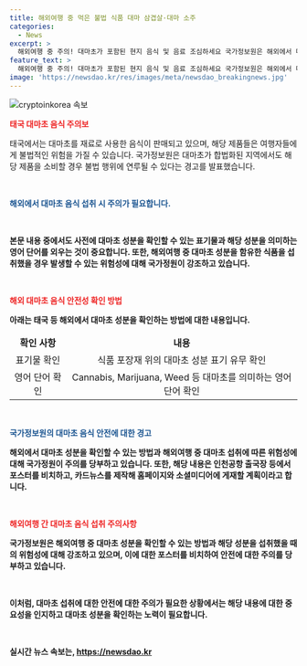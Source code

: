 ```yaml
---
title: 해외여행 중 먹은 불법 식품 대마 삼겹살·대마 소주
categories:
  - News
excerpt: >
  해외여행 중 주의! 대마초가 포함된 현지 음식 및 음료 조심하세요 국가정보원은 해외에서 대마 함유 제품을 섭취하면 불법에 연루될 수 있다고 경고했습니다. 미국, 캐나다, 태국 등에서 쉽게 대마초가 들어간 음료 및 식품을 구할 수 있으며, 식당이나 편의점에서도 찾을 수 있습니다. 특히 어린이들도 찾는 일반 음료와 함께 진열되어 있어 주의가 필요합니다. 마약을 이용한 셋업 범죄에도 주목해야 합니다. 대마 성분을 확인하고, 해외여행 중 마약 성분이 들어간 제품을 섭취하는 일에 대해 항상 주의해야 합니다.
feature_text: >
  해외여행 중 주의! 대마초가 포함된 현지 음식 및 음료 조심하세요 국가정보원은 해외에서 대마 함유 제품을 섭취하면 불법에 연루될 수 있다고 경고했습니다. 미국, 캐나다, 태국 등에서 쉽게 대마초가 들어간 음료 및 식품을 구할 수 있으며, 식당이나 편의점에서도 찾을 수 있습니다. 특히 어린이들도 찾는 일반 음료와 함께 진열되어 있어 주의가 필요합니다. 마약을 이용한 셋업 범죄에도 주목해야 합니다. 대마 성분을 확인하고, 해외여행 중 마약 성분이 들어간 제품을 섭취하는 일에 대해 항상 주의해야 합니다.
image: 'https://newsdao.kr/res/images/meta/newsdao_breakingnews.jpg'
---
```


<p><img src="https://newsdao.kr/res/images/meta/newsdao_breakingnews.jpg" alt="cryptoinkorea 속보" /></p>

<p><b><span style="color: #ee2323;">태국 대마초 음식 주의보</span></b></p>

<p>태국에서는 대마초를 재료로 사용한 음식이 판매되고 있으며, 해당 제품들은 여행자들에게 불법적인 위험을 가질 수 있습니다. 국가정보원은 대마초가 합법화된 지역에서도 해당 제품을 소비할 경우 불법 행위에 연루될 수 있다는 경고를 발표했습니다.</p>

<p data-ke-size="size16">&nbsp;</p>

<p><b><span style="color: #1a5490;">해외에서 대마초 음식 섭취 시 주의가 필요합니다.</span><b></p>

<p data-ke-size="size16">&nbsp;</p>

<p>본문 내용 중에서도 사전에 대마초 성분을 확인할 수 있는 표기물과 해당 성분을 의미하는 영어 단어를 외우는 것이 중요합니다. 또한, 해외여행 중 대마초 성분을 함유한 식품을 섭취했을 경우 발생할 수 있는 위험성에 대해 국가정원이 강조하고 있습니다.</p>

<p data-ke-size="size16">&nbsp;</p>

<p><b><span style="color: #ee2323;">해외 대마초 음식 안전성 확인 방법</span></b></p>

<p>아래는 태국 등 해외에서 대마초 성분을 확인하는 방법에 대한 내용입니다.</p>

<table>
    <thead>
        <tr></tr>
    </thead>
    <tbody>
        <tr>
            <td style="text-align: center; height: 17px;"><b>확인 사항</b></td>
            <td style="text-align: center; height: 17px;"><b>내용</b></td>
        </tr>
        <tr>
            <td style="text-align: center;">표기물 확인</td>
            <td style="text-align: center;">식품 포장재 위의 대마초 성분 표기 유무 확인</td>
        </tr>
        <tr>
            <td style="text-align: center;">영어 단어 확인</td>
            <td style="text-align: center;">Cannabis, Marijuana, Weed 등 대마초를 의미하는 영어 단어 확인</td>
        </tr>
    </tbody>
</table>

<p data-ke-size="size16">&nbsp;</p>

<p><b><span style="color: #1a5490;">국가정보원의 대마초 음식 안전에 대한 경고</span></b></p>

<p>해외에서 대마초 성분을 확인할 수 있는 방법과 해외여행 중 대마초 섭취에 따른 위험성에 대해 국가정원이 주의를 당부하고 있습니다. 또한, 해당 내용은 인천공항 출국장 등에서 포스터를 비치하고, 카드뉴스를 제작해 홈페이지와 소셜미디어에 게재할 계획이라고 합니다.</p>

<p data-ke-size="size16">&nbsp;</p>

<p><b><span style="color: #ee2323;">해외여행 간 대마초 음식 섭취 주의사항</span></b></p>

<p>국가정보원은 해외여행 중 대마초 성분을 확인할 수 있는 방법과 해당 성분을 섭취했을 때의 위험성에 대해 강조하고 있으며, 이에 대한 포스터를 비치하여 안전에 대한 주의를 당부하고 있습니다.</p>

<p data-ke-size="size16">&nbsp;</p>

<p>이처럼, 대마초 섭취에 대한 안전에 대한 주의가 필요한 상황에서는 해당 내용에 대한 중요성을 인지하고 대마초 성분을 확인하는 노력이 필요합니다.</p>

<p data-ke-size="size16">&nbsp;</p>
실시간 뉴스 속보는, <a href="https://newsdao.kr" rel="dofollow">https://newsdao.kr</a>


